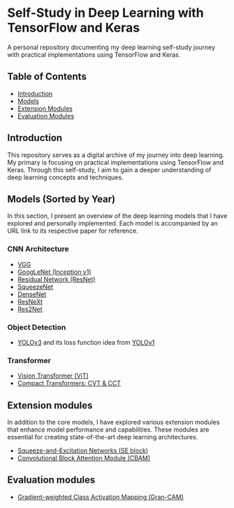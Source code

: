 # Self-Study in Deep Learning with TensorFlow and Keras
A personal repository documenting my deep learning self-study journey with practical implementations using TensorFlow and Keras.

## Table of Contents
- [Introduction](#introduction)
- [Models](#models-sorted-by-year)
- [Extension Modules](#extension-modules)
- [Evaluation Modules](#evaluation-modules)

## Introduction
This repository serves as a digital archive of my journey into deep learning. My primary is focusing on practical implementations using TensorFlow and Keras. Through this self-study, I aim to gain a deeper understanding of deep learning concepts and techniques.

## Models (Sorted by Year)
In this section, I present an overview of the deep learning models that I have explored and personally implemented. Each model is accompanied by an URL link to its respective paper for reference.

### CNN Architecture
- [VGG](https://arxiv.org/abs/1409.1556)
- [GoogLeNet (Inception v1)](https://arxiv.org/abs/1409.4842)
- [Residual Network (ResNet)](https://arxiv.org/abs/1512.03385)
- [SqueezeNet](https://arxiv.org/abs/1602.07360)
- [DenseNet](https://arxiv.org/abs/1608.06993)
- [ResNeXt](https://arxiv.org/abs/1611.05431)
- [Res2Net](https://arxiv.org/abs/1904.01169)

### Object Detection
- [YOLOv3](https://arxiv.org/abs/1804.02767) and its loss function idea from [YOLOv1](https://arxiv.org/abs/1506.02640)

### Transformer
- [Vision Transformer (ViT)](https://arxiv.org/abs/2010.11929)
- [Compact Transformers: CVT & CCT](https://arxiv.org/abs/2104.05704)

## Extension modules
In addition to the core models, I have explored various extension modules that enhance model performance and capabilities. These modules are essential for creating state-of-the-art deep learning architectures.
- [Squeeze-and-Excitation Networks (SE block)](https://arxiv.org/abs/1709.01507)
- [Convolutional Block Attention Module (CBAM)](https://arxiv.org/abs/1807.06521) 

## Evaluation modules
- [Gradient-weighted Class Activation Mapping (Gran-CAM)](https://arxiv.org/abs/1610.02391)